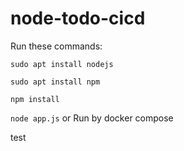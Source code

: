 # node-todo-cicd

Run these commands:


`sudo apt install nodejs`


`sudo apt install npm`


`npm install`

`node app.js`
or Run by docker compose

test


